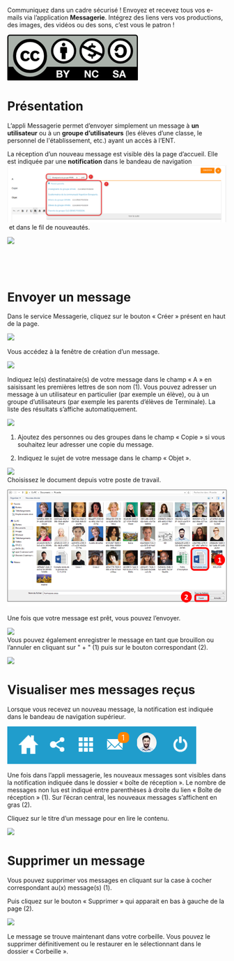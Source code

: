 Communiquez dans un cadre sécurisé ! Envoyez et recevez tous vos e-mails via l’application **Messagerie**. Intégrez des liens vers vos productions, des images, des vidéos ou des sons, c’est vous le patron ! 

![](.gitbook/assets/CC-BY-NC-SA-3.0-FR-300x105.png)

Présentation
============

L’appli Messagerie permet d’envoyer simplement un message à **un utilisateur** ou à un **groupe d’utilisateurs** (les élèves d’une classe, le personnel de l'établissement, etc.) ayant un accès à l’ENT.

La réception d’un nouveau message est visible dès la page d’accueil. Elle est indiquée par une **notification** dans le bandeau de navigation ![](.gitbook/assets/messagerie.png) et dans le fil de nouveautés.

![](.gitbook/assets/messagerie2-1024x508.png)

 

 

Envoyer un message
==================

Dans le service Messagerie, cliquez sur le bouton « Créer » présent en haut de la page.

![](.gitbook/assets/messagerie3-1024x215.png)

Vous accédez à la fenêtre de création d’un message.

![](.gitbook/assets/messagerie4-1024x824.png)

Indiquez le(s) destinataire(s) de votre message dans le champ « A » en saisissant les premières lettres de son nom (1). Vous pouvez adresser un message à un utilisateur en particulier (par exemple un élève), ou à un groupe d’utilisateurs (par exemple les parents d’élèves de Terminale). La liste des résultats s’affiche automatiquement.

![](.gitbook/assets/messagerie5-1024x776.png)

1.  Ajoutez des personnes ou des groupes dans le champ « Copie » si vous souhaitez leur adresser une copie du message.

2.  Indiquez le sujet de votre message dans le champ « Objet ».

![](.gitbook/assets/messagerie6-1024x818.png)  
Choisissez le document depuis votre poste de travail.

![](.gitbook/assets/m41.png)

Une fois que votre message est prêt, vous pouvez l’envoyer.

![](.gitbook/assets/messagerie7-1024x570.png)  
Vous pouvez également enregistrer le message en tant que brouillon ou l’annuler en cliquant sur " + " (1) puis sur le bouton correspondant (2).

![](.gitbook/assets/messagerie8-1024x488.png)

Visualiser mes messages reçus
=============================

Lorsque vous recevez un nouveau message, la notification est indiquée dans le bandeau de navigation supérieur.

![](.gitbook/assets/M12.png)

Une fois dans l’appli messagerie, les nouveaux messages sont visibles dans la notification indiquée dans le dossier « boîte de réception ». Le nombre de messages non lus est indiqué entre parenthèses à droite du lien « Boîte de réception » (1). Sur l’écran central, les nouveaux messages s’affichent en gras (2).

Cliquez sur le titre d’un message pour en lire le contenu.

![](.gitbook/assets/Messagerie-VISUALISER-1024x199.png)

Supprimer un message
====================

Vous pouvez supprimer vos messages en cliquant sur la case à cocher correspondant au(x) message(s) (1).

Puis cliquez sur le bouton « Supprimer » qui apparait en bas à gauche de la page (2).

![](.gitbook/assets/Messagerie-SUPPRIMER-1024x449.png)

Le message se trouve maintenant dans votre corbeille. Vous pouvez le supprimer définitivement ou le restaurer en le sélectionnant dans le dossier « Corbeille ».
